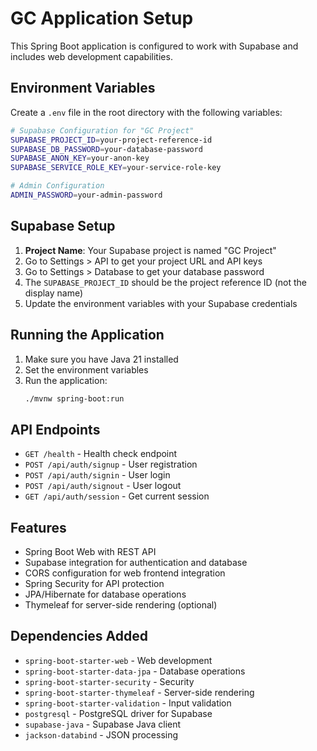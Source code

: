 # GC Application Setup

This Spring Boot application is configured to work with Supabase and includes web development capabilities.

## Environment Variables

Create a `.env` file in the root directory with the following variables:

```bash
# Supabase Configuration for "GC Project"
SUPABASE_PROJECT_ID=your-project-reference-id
SUPABASE_DB_PASSWORD=your-database-password
SUPABASE_ANON_KEY=your-anon-key
SUPABASE_SERVICE_ROLE_KEY=your-service-role-key

# Admin Configuration
ADMIN_PASSWORD=your-admin-password
```

## Supabase Setup

1. **Project Name**: Your Supabase project is named "GC Project"
2. Go to Settings > API to get your project URL and API keys
3. Go to Settings > Database to get your database password
4. The `SUPABASE_PROJECT_ID` should be the project reference ID (not the display name)
5. Update the environment variables with your Supabase credentials

## Running the Application

1. Make sure you have Java 21 installed
2. Set the environment variables
3. Run the application:
   ```bash
   ./mvnw spring-boot:run
   ```

## API Endpoints

- `GET /health` - Health check endpoint
- `POST /api/auth/signup` - User registration
- `POST /api/auth/signin` - User login
- `POST /api/auth/signout` - User logout
- `GET /api/auth/session` - Get current session

## Features

- Spring Boot Web with REST API
- Supabase integration for authentication and database
- CORS configuration for web frontend integration
- Spring Security for API protection
- JPA/Hibernate for database operations
- Thymeleaf for server-side rendering (optional)

## Dependencies Added

- `spring-boot-starter-web` - Web development
- `spring-boot-starter-data-jpa` - Database operations
- `spring-boot-starter-security` - Security
- `spring-boot-starter-thymeleaf` - Server-side rendering
- `spring-boot-starter-validation` - Input validation
- `postgresql` - PostgreSQL driver for Supabase
- `supabase-java` - Supabase Java client
- `jackson-databind` - JSON processing
